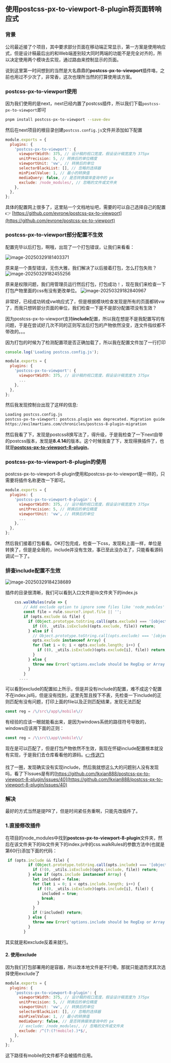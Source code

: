 ## 使用postcss-px-to-viewport-8-plugin将页面转响应式

### 背景

公司最近接了个项目，其中要求部分页面在移动端正常显示，第一方案是使用响应式，但是设计稿最后出的和Web端差别较大同时两端的功能不是完全对齐的，所以决定使用两个模块去实现，通过路由来控制显示的页面。

说到这里第一时间想到的当然是大名鼎鼎的**postcss-px-to-viewport**插件咯，之前也用过不少次了，非常香，这次也理所当然的打算使用该方案。

### postcss-px-to-viewport使用

因为我们使用的是next，next已经内置了postcss插件，所以我们下载`postcss-px-to-viewport`即可

```bash
pnpm install postcss-px-to-viewport --save-dev
```

然后在next项目的根目录创建`postcss.config.js`文件并添加如下配置

```javascript
module.exports = {
  plugins: {
    'postcss-px-to-viewport': {
      viewportWidth: 375, // 设计稿的视口宽度，假设设计稿宽度为 375px
      unitPrecision: 5, // 转换后的单位精度
      viewportUnit: 'vw', // 转换后的单位
      selectorBlackList: [], // 忽略的选择器
      minPixelValue: 1, // 最小的转换值
      mediaQuery: false, // 是否转换媒体查询中的 px
      exclude: /node_modules/, // 忽略的文件或文件夹
    },
  },
};
```

具体的配置网上很多了，这里贴一个文档地址吧，需要的可以自己选择自己的配置👉 [https://github.com/evrone/postcss-px-to-viewport](https://github.com/evrone/postcss-px-to-viewport)

### postcss-px-to-viewport部分配置不生效

配置完毕以后打包，啊哦，出现了一个打包错误，让我们来看看：

![image-20250329181403371](https://cdn.jsdelivr.net/gh/mingaaaaa/image/img/image-20250329181403371.png)

原来是一个类型错误，无伤大雅，我们解决了以后接着打包，怎么打包失败？
![image-20250329182455256](https://cdn.jsdelivr.net/gh/mingaaaaa/image/img/image-20250329182455256.png)

原来是权限问题，我们用管理员运行然后打包，打包成功！，现在我们来检查一下打包产物里面的css有没有更改单位。
![image-20250329182840967](https://cdn.jsdelivr.net/gh/mingaaaaa/image/img/image-20250329182840967.png)

非常好，已经成功转成vw响应式了，但是根据模块检查发现是所有的页面都转vw了，而我只想转部分页面的单位，我们检查一下是不是部分配置项没有生效？

因为postcss-px-to-viewport支持**include**配置，所以我在想是不是我配置写的有问题，于是在尝试好几次不同的正则写法后打包的产物依然没变，连文件指纹都不带改的。。。

因为打包的时候为了检测配置项是否正确加载了，所以我在配置文件加了一行打印

```javascript
console.log('Loading postcss.config.js');

module.exports = {
  plugins: {
    'postcss-px-to-viewport': {
      viewportWidth: 375, // 设计稿的视口宽度，假设设计稿宽度为 375px
      ...
    },
  },
};
```

然后我发现控制台出现了这样的信息:

```bash
Loading postcss.config.js
postcss-px-to-viewport: postcss.plugin was deprecated. Migration guide:
https://evilmartians.com/chronicles/postcss-8-plugin-migration
```

然后我看了下，发现是postcss8换写法了，得升级，于是我检查了一下next自带的postcss版本，发现是**8.4.14**的版本。这个时候我查了下，发现得换插件了，也就是[**postcss-px-to-viewport-8-plugin**](https://github.com/lkxian888/postcss-px-to-viewport-8-plugin)。

### postcss-px-to-viewport-8-plugin的使用

postcss-px-to-viewport-8-plugin使用和postcss-px-to-viewport是一样的，只需要将插件名称更改一下即可。

```javascript
module.exports = {
  plugins: {
    'postcss-px-to-viewport-8-plugin': {
      viewportWidth: 375, // 设计稿的视口宽度，假设设计稿宽度为 375px
      unitPrecision: 5, // 转换后的单位精度
      viewportUnit: 'vw', // 转换后的单位
      ...
    },
  },
};
```

然后我们接着打包看看。OK打包完成，检查一下css，发现和上面一样，单位是转换了，但是是全局的，include并没有生效，事已至此没办法了，只能看看源码调试一下了。

### 排查include配置不生效

![image-20250329184238689](https://cdn.jsdelivr.net/gh/mingaaaaa/image/img/image-20250329184238689.png)

插件的目录很清晰，我们可以看到入口文件是lib文件夹下的index.js

```javascript
    css.walkRules(rule => {
        // Add exclude option to ignore some files like 'node_modules'
        const file = rule.source?.input.file || '';
        if (opts.exclude && file) {
          if (Object.prototype.toString.call(opts.exclude) === '[object RegExp]') {
            if ((0, _utils.isExclude)(opts.exclude, file)) return;
          } else if (
            // Object.prototype.toString.call(opts.exclude) === '[object Array]' &&
            opts.exclude instanceof Array) {
            for (let i = 0; i < opts.exclude.length; i++) {
              if ((0, _utils.isExclude)(opts.exclude[i], file)) return;
            }
          } else {
            throw new Error('options.exclude should be RegExp or Array.');
          }
        }
      ....
```

可以看到exclude的配置如上所示，但是并没有include的配置，难不成这个配置不在index.js吗，但是没有找到，这里先暂且按下不表，先检查一下include的正则匹配有没有问题，打印上面的file以及正则匹配结果，发现无法匹配

```javascript
const reg = /\/src\/app\/mobile\//
```

有经验的应该一眼就能看出来，是因为windows系统的路径符号导致的，windows应该用下面的正则：

```javascript
const reg = /\\src\\app\\mobile\\/
```

现在是可以匹配了，但是打包产物依然不生效，我现在怀疑include配置根本就没有实现，于是我们去仓库看看他的源码。[👉传送门](https://github.com/lkxian888/postcss-px-to-viewport-8-plugin/blob/master/src/index.ts)

找了一圈，发现确实没有实现include，然后我就想这么大的问题别人没有发现吗，看了下Issues是有的[https://github.com/lkxian888/postcss-px-to-viewport-8-plugin/issues/40](https://github.com/lkxian888/postcss-px-to-viewport-8-plugin/issues/40)

### 解决

最好的方式当然是提PR了，但是时间紧任务重啊，只能先改插件了。

### 1.直接修改插件

在项目的node_modules中找到**postcss-px-to-viewport-8-plugin**文件夹，然后在该文件夹下的lib文件夹下的index.js中的css.walkRules的参数方法中(也就是第60行)添加下面的代码：

```javascript
 if (opts.include && file) {
          if (Object.prototype.toString.call(opts.include) === '[object RegExp]') {
            if (!(0, _utils.isExclude)(opts.include, file)) return;
          } else if (opts.include instanceof Array) {
            let included = false;
            for (let i = 0; i < opts.include.length; i++) {
              if ((0, _utils.isExclude)(opts.include[i], file)) {
                included = true;
                break;
              }
            }
            if (!included) return;
          } else {
            throw new Error('options.include should be RegExp or Array.');
          }
        }
```

其实就是和exclude反着来就行。

#### 2. 使用exclude

因为我们打包部署用的是容器，所以改本地文件是不行嘞，那就只能退而求其次选择使用exclude了

```javascript
module.exports = {
  plugins: {
    'postcss-px-to-viewport-8-plugin': {
      viewportWidth: 375, // 设计稿的视口宽度，假设设计稿宽度为 375px
      unitPrecision: 5, // 转换后的单位精度
      viewportUnit: 'vw', // 转换后的单位
      selectorBlackList: [], // 忽略的选择器
      minPixelValue: 1, // 最小的转换值
      mediaQuery: false, // 是否转换媒体查询中的 px
      // exclude: /node_modules/, // 忽略的文件或文件夹
      exclude: /^(?:(?!mobile).)*$/, 
    },
  },
};
```

这下路径有mobile的文件都不会被插件应用。